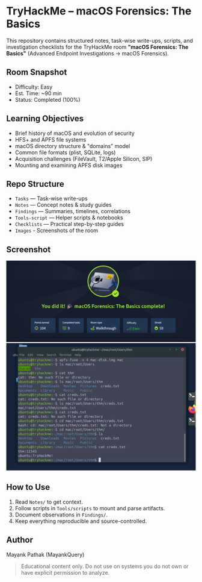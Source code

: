 # TryHackMe – macOS Forensics: The Basics

This repository contains structured notes, task-wise write-ups, scripts, and investigation checklists for the TryHackMe room **"macOS Forensics: The Basics"** (Advanced Endpoint Investigations → macOS Forensics).

## Room Snapshot
- Difficulty: Easy  
- Est. Time: ~90 min  
- Status: Completed (100%)

## Learning Objectives
- Brief history of macOS and evolution of security
- HFS+ and APFS file systems
- macOS directory structure & "domains" model
- Common file formats (plist, SQLite, logs)
- Acquisition challenges (FileVault, T2/Apple Silicon, SIP)
- Mounting and examining APFS disk images

## Repo Structure
- `Tasks` — Task-wise write-ups
- `Notes` — Concept notes & study guides
- `Findings` — Summaries, timelines, correlations
- `Tools-script` — Helper scripts & notebooks
- `Checklists` — Practical step-by-step guides
- `Images` - Screenshots of the room

## Screenshot
![Room Completion](https://github.com/MayankQuery/tryhackme-writeups/blob/main/macOS-forensics-the-basics/images/macOS-forensics-the-basics-completion.png)
![Room Practice](https://github.com/MayankQuery/tryhackme-writeups/blob/main/macOS-forensics-the-basics/images/macOS-forensics-the-basics-practice.png)

## How to Use
1. Read `Notes/` to get context.
2. Follow scripts in `Tools/scripts` to mount and parse artifacts.
3. Document observations in `Findings/`.
4. Keep everything reproducible and source-controlled.

## Author
Mayank Pathak (MayankQuery)

> Educational content only. Do not use on systems you do not own or have explicit permission to analyze.
